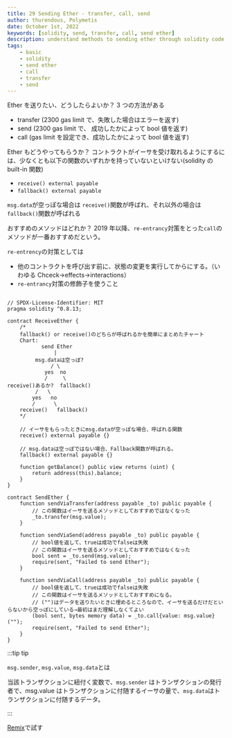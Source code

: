 ```yaml
---
title: 29 Sending Ether - transfer, call, send
author: thurendous, Polymetis
date: October 1st, 2022
keywords: [solidity, send, transfer, call, send ether]
description: understand methods to sending ether through solidity code example
tags:
    - basic
    - solidity
    - send ether
    - call
    - transfer
    - send
---
```


Ether を送りたい、どうしたらよいか？
3 つの方法がある

-   transfer (2300 gas limit で、失敗した場合はエラーを返す)
-   send (2300 gas limit で、 成功したかによって bool 値を返す)
-   call (gas limit を設定でき、成功したかによって bool 値を返す)

Ether もどうやってもらうか？
コントラクトがイーサを受け取れるようにするには、少なくとも以下の関数のいずれかを持っていないといけない(solidity の built-in 関数)

-   `receive() external payable`
-   `fallback() external payable`

`msg.data`が空っぽな場合は `receive()`関数が呼ばれ、それ以外の場合は `fallback()`関数が呼ばれる

おすすめのメソッドはどれか？
2019 年以降、`re-entrancy`対策をとった`call`のメソッドが一番おすすめだという。

`re-entrency`の対策としては

-   他のコントラクトを呼び出す前に、状態の変更を実行してからにする。（いわゆる Chceck->effects->interactions）
-   `re-entrancy`対策の修飾子を使うこと

```sol

// SPDX-License-Identifier: MIT
pragma solidity ^0.8.13;

contract ReceiveEther {
    /*
    fallback() or receive()のどちらが呼ばれるかを簡単にまとめたチャート
    Chart:
           send Ether
               |
         msg.dataは空っぽ?
              / \
            yes  no
            /     \
receive()あるか?  fallback()
         /   \
        yes   no
        /      \
    receive()   fallback()
    */

    // イーサをもらったときにmsg.dataが空っぽな場合、呼ばれる関数
    receive() external payable {}

    // msg.dataは空っぽではない場合、Fallback関数が呼ばれる。
    fallback() external payable {}

    function getBalance() public view returns (uint) {
        return address(this).balance;
    }
}

contract SendEther {
    function sendViaTransfer(address payable _to) public payable {
        // この関数はイーサを送るメソッドとしておすすめではなくなった
        _to.transfer(msg.value);
    }

    function sendViaSend(address payable _to) public payable {
        // bool値を返して、trueは成功でfalseは失敗
        // この関数はイーサを送るメソッドとしておすすめではなくなった
        bool sent = _to.send(msg.value);
        require(sent, "Failed to send Ether");
    }

    function sendViaCall(address payable _to) public payable {
        // bool値を返して、trueは成功でfalseは失敗
        // この関数はイーサを送るメソッドとしておすすめになる。
        // ("")はデータを送りたいときに埋めるところなので、イーサを送るだけだといらないから空っぽにしている→最初はまだ理解しなくてよい
        (bool sent, bytes memory data) = _to.call{value: msg.value}("");
        require(sent, "Failed to send Ether");
    }
}

```

:::tip tip

`msg.sender`, `msg.value`, `msg.data`とは

当該トランザクションに紐付く変数で、`msg.sender` はトランザクションの発行者で、msg.value はトランザクションに付随するイーサの量で、`msg.data`はトランザクションに付随するデータ。

:::

[Remix](https://remix.ethereum.org/)で試す
